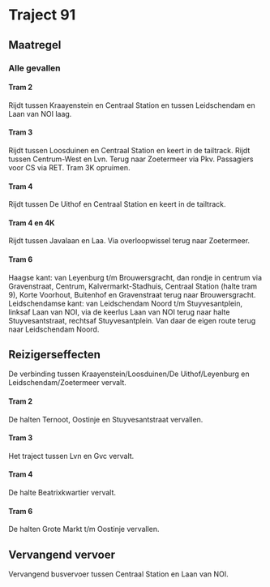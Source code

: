 # Traject 91
## Maatregel
### Alle gevallen

#### Tram 2
Rijdt tussen Kraayenstein en Centraal Station en tussen Leidschendam en Laan van NOI laag.

#### Tram 3
Rijdt tussen Loosduinen en Centraal Station en keert in de tailtrack.
Rijdt tussen Centrum-West en Lvn. Terug naar Zoetermeer via Pkv. Passagiers voor CS via RET.
Tram 3K opruimen.

#### Tram 4
Rijdt tussen De Uithof en Centraal Station en keert in de tailtrack.

#### Tram 4 en 4K
Rijdt tussen Javalaan en Laa. Via overloopwissel terug naar Zoetermeer.

#### Tram 6
Haagse kant: van Leyenburg t/m Brouwersgracht, dan rondje in centrum via Gravenstraat, Centrum, Kalvermarkt-Stadhuis, Centraal Station (halte tram 9), Korte Voorhout, Buitenhof en Gravenstraat terug naar Brouwersgracht.
Leidschendamse kant: van Leidschendam Noord t/m Stuyvesantplein, linksaf Laan van NOI, via de keerlus Laan van NOI terug naar halte Stuyvesantstraat, rechtsaf Stuyvesantplein. Van daar de eigen route terug naar Leidschendam Noord.

## Reizigerseffecten
De verbinding tussen Kraayenstein/Loosduinen/De Uithof/Leyenburg en Leidschendam/Zoetermeer vervalt.

#### Tram 2
De halten Ternoot, Oostinje en Stuyvesantstraat vervallen.

#### Tram 3
Het traject tussen Lvn en Gvc vervalt.

#### Tram 4
De halte Beatrixkwartier vervalt.

#### Tram 6
De halten Grote Markt t/m Oostinje vervallen.

## Vervangend vervoer
Vervangend busvervoer tussen Centraal Station en Laan van NOI.
